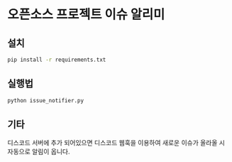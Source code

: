 # 오픈소스 프로젝트 이슈 알리미

## 설치
```bash
pip install -r requirements.txt
```

## 실행법
```bash
python issue_notifier.py
```

## 기타
디스코드 서버에 추가 되어있으면 디스코드 웹훅을 이용하여 새로운 이슈가 올라올 시 자동으로 알림이 옵니다.